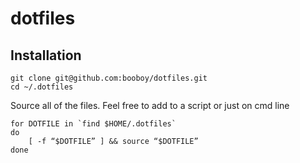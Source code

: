 # dotfiles
## Installation

    git clone git@github.com:booboy/dotfiles.git
	cd ~/.dotfiles

Source all of the files. Feel free to add to a script or just on cmd line

	for DOTFILE in `find $HOME/.dotfiles`
	do
  		[ -f “$DOTFILE” ] && source “$DOTFILE”
	done

